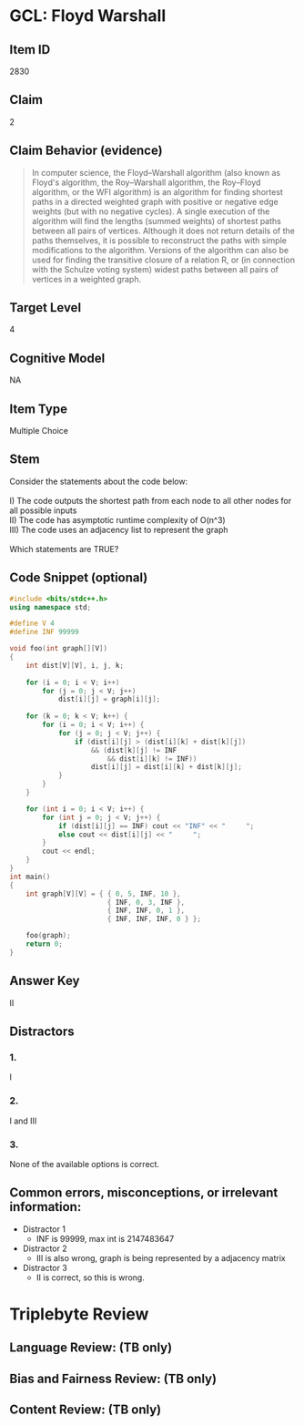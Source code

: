 # GCL: Floyd Warshall

## Item ID
2830

## Claim
2

## Claim Behavior (evidence)
> In computer science, the Floyd–Warshall algorithm (also known as Floyd's algorithm, the Roy–Warshall algorithm, the Roy–Floyd algorithm, or the WFI algorithm) is an algorithm for finding shortest paths in a directed weighted graph with positive or negative edge weights (but with no negative cycles). A single execution of the algorithm will find the lengths (summed weights) of shortest paths between all pairs of vertices. Although it does not return details of the paths themselves, it is possible to reconstruct the paths with simple modifications to the algorithm. Versions of the algorithm can also be used for finding the transitive closure of a relation R, or (in connection with the Schulze voting system) widest paths between all pairs of vertices in a weighted graph.

## Target Level 
4

## Cognitive Model
NA

## Item Type
Multiple Choice

## Stem
Consider the statements about the code below:
<br><br>
I) The code outputs the shortest path from each node to all other nodes for all possible inputs
<br>
II) The code has asymptotic runtime complexity of O(n^3)
<br>
III) The code uses an adjacency list to represent the graph
<br><br>
Which statements are TRUE?

## Code Snippet (optional)
```cpp
#include <bits/stdc++.h>
using namespace std;

#define V 4 
#define INF 99999

void foo(int graph[][V])
{    
    int dist[V][V], i, j, k;
     
    for (i = 0; i < V; i++)
        for (j = 0; j < V; j++)
            dist[i][j] = graph[i][j];
     
    for (k = 0; k < V; k++) { 
        for (i = 0; i < V; i++) {            
            for (j = 0; j < V; j++) {                
                if (dist[i][j] > (dist[i][k] + dist[k][j])
                    && (dist[k][j] != INF
                        && dist[i][k] != INF))
                    dist[i][j] = dist[i][k] + dist[k][j];
            }
        }
    }

    for (int i = 0; i < V; i++) {
        for (int j = 0; j < V; j++) {
            if (dist[i][j] == INF) cout << "INF" << "     ";
            else cout << dist[i][j] << "     ";
        }
        cout << endl;
    }
}
int main()
{
    int graph[V][V] = { { 0, 5, INF, 10 },
                        { INF, 0, 3, INF },
                        { INF, INF, 0, 1 },
                        { INF, INF, INF, 0 } };

    foo(graph);
    return 0;
}
```

## Answer Key
II

## Distractors
### 1.
I 

### 2.
I and III

### 3.
None of the available options is correct.


## Common errors, misconceptions, or irrelevant information:
- Distractor 1
    - INF is 99999, max int is 2147483647
- Distractor 2
    - III is also wrong, graph is being represented by a adjacency matrix
- Distractor 3
    - II is correct, so this is wrong.

# Triplebyte Review

## Language Review: (TB only)

## Bias and Fairness Review: (TB only)

## Content Review: (TB only)
